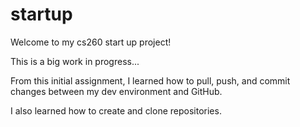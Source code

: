 # startup
Welcome to my cs260 start up project!

This is a big work in progress...

From this initial assignment, I learned how to pull, push, and commit changes between my dev environment and GitHub.

I also learned how to create and clone repositories.